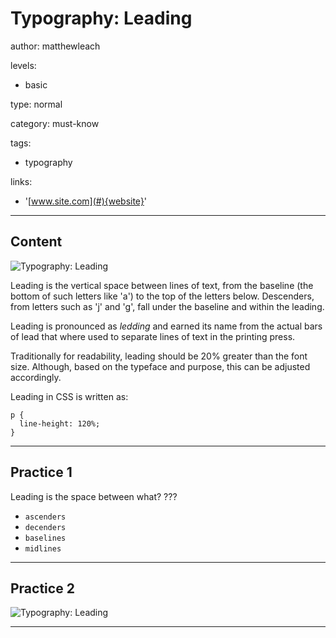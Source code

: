# Typography: Leading
author: matthewleach

levels:
- basic

type: normal

category: must-know

tags:
- typography

links:
- '[www.site.com](#){website}'

---
## Content

![Typography: Leading](https://i.imgsafe.org/88/88328c494d.png)

Leading is the vertical space between lines of text, from the baseline (the bottom of such letters like 'a') to the top of the letters below. Descenders, from letters such as 'j' and 'g', fall under the baseline and within the leading. 

Leading is pronounced as *ledding* and earned its name from the actual bars of lead that where used to separate lines of text in the printing press. 

Traditionally for readability, leading should be 20% greater than the font size.  Although, based on the typeface and purpose, this can be adjusted accordingly. 

Leading in CSS is written as:

```
p {
  line-height: 120%;
}
```

---
## Practice 1

Leading is the space between what? ???

- `ascenders`
- `decenders`
- `baselines`
- `midlines`

---
## Practice 2

![Typography: Leading](https://i.imgsafe.org/87/87c983a874.png)

---
